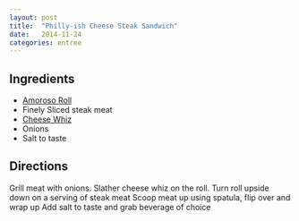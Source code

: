 ```yaml
---
layout: post
title:  "Philly-ish Cheese Steak Sandwich"
date:   2014-11-24
categories: entree
---
```


## Ingredients
- [Amoroso Roll](http://www.amorosobaking.com/)
- Finely Sliced steak meat
- [Cheese Whiz](http://www.kraftbrands.com/CheezWhiz/)
- Onions
- Salt to taste

## Directions

Grill meat with onions. 
Slather cheese whiz on the roll.
Turn roll upside down on a serving of steak meat
Scoop meat up using spatula, flip over and wrap up
Add salt to taste and grab beverage of choice

